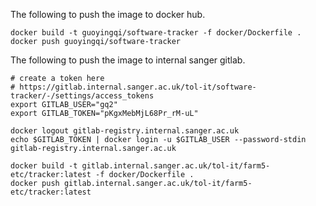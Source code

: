 The following to push the image to docker hub.
```
docker build -t guoyingqi/software-tracker -f docker/Dockerfile .
docker push guoyingqi/software-tracker
```

The following to push the image to internal sanger gitlab.
```
# create a token here
# https://gitlab.internal.sanger.ac.uk/tol-it/software-tracker/-/settings/access_tokens
export GITLAB_USER="gq2"
export GITLAB_TOKEN="pKgxMebMjL68Pr_rM-uL"

docker logout gitlab-registry.internal.sanger.ac.uk
echo $GITLAB_TOKEN | docker login -u $GITLAB_USER --password-stdin gitlab-registry.internal.sanger.ac.uk

docker build -t gitlab.internal.sanger.ac.uk/tol-it/farm5-etc/tracker:latest -f docker/Dockerfile .
docker push gitlab.internal.sanger.ac.uk/tol-it/farm5-etc/tracker:latest
```
